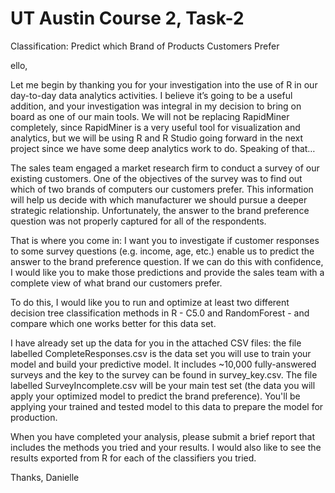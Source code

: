 # UT Austin Course 2, Task-2
 Classification: Predict which Brand of Products Customers Prefer

ello,

Let me begin by thanking you for your investigation into the use of R in our day-to-day data analytics activities. I believe it’s going to be a useful addition, and your investigation was integral in my decision to bring on board as one of our main tools. We will not be replacing RapidMiner completely, since RapidMiner is a very useful tool for visualization and analytics, but we will be using R and R Studio going forward in the next project since we have some deep analytics work to do. Speaking of that…

The sales team engaged a market research firm to conduct a survey of our existing customers. One of the objectives of the survey was to find out which of two brands of computers our customers prefer. This information will help us decide with which manufacturer we should pursue a deeper strategic relationship. Unfortunately, the answer to the brand preference question was not properly captured for all of the respondents.

That is where you come in: I want you to investigate if customer responses to some survey questions (e.g. income, age, etc.) enable us to predict the answer to the brand preference question. If we can do this with confidence, I would like you to make those predictions and provide the sales team with a complete view of what brand our customers prefer.

To do this, I would like you to run and optimize at least two different decision tree classification methods in R - C5.0 and RandomForest - and compare which one works better for this data set. 

I have already set up the data for you in the attached CSV files: the file labelled CompleteResponses.csv is the data set you will use to train your model and build your predictive model. It includes ~10,000 fully-answered surveys and the key to the survey can be found in survey_key.csv. The file labelled SurveyIncomplete.csv will be your main test set (the data you will apply your optimized model to predict the brand preference). You'll be applying your trained and tested model to this data to prepare the model for production.

When you have completed your analysis, please submit a brief report that includes the methods you tried and your results. I would also like to see the results exported from R for each of the classifiers you tried.

Thanks,
Danielle
